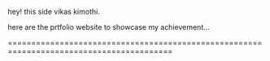 hey! this side vikas kimothi.

here are the prtfolio website to showcase my achievement...


=========================================================================================
